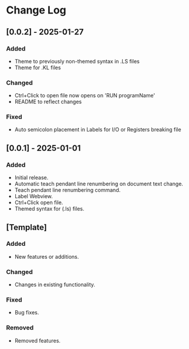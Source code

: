 # Change Log

## [0.0.2] - 2025-01-27
### Added
- Theme to previously non-themed syntax in .LS files
- Theme for .KL files

### Changed
- Ctrl+Click to open file now opens on 'RUN programName'
- README to reflect changes

### Fixed
- Auto semicolon placement in Labels for I/O or Registers breaking file

## [0.0.1] - 2025-01-01
### Added
- Initial release.
- Automatic teach pendant line renumbering on document text change.
- Teach pendant line renumbering command.
- Label Webview.
- Ctrl+Click open file.
- Themed syntax for (.ls) files.

## [Template]
### Added
- New features or additions.

### Changed
- Changes in existing functionality.

### Fixed
- Bug fixes.

### Removed
- Removed features.
